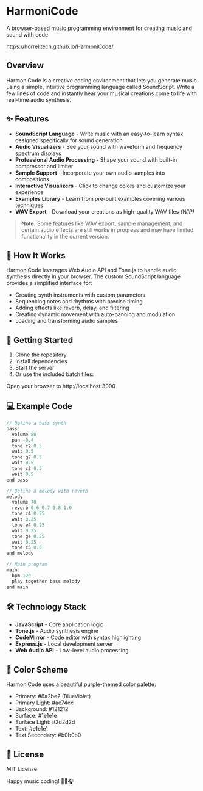 # HarmoniCode

A browser-based music programming environment for creating music and sound with code

https://horrelltech.github.io/HarmoniCode/

## Overview

HarmoniCode is a creative coding environment that lets you generate music using a simple, intuitive programming language called SoundScript. Write a few lines of code and instantly hear your musical creations come to life with real-time audio synthesis.

## ✨ Features

- **SoundScript Language** - Write music with an easy-to-learn syntax designed specifically for sound generation
- **Audio Visualizers** - See your sound with waveform and frequency spectrum displays
- **Professional Audio Processing** - Shape your sound with built-in compressor and limiter
- **Sample Support** - Incorporate your own audio samples into compositions
- **Interactive Visualizers** - Click to change colors and customize your experience
- **Examples Library** - Learn from pre-built examples covering various techniques
- **WAV Export** - Download your creations as high-quality WAV files *(WIP)*

> **Note:** Some features like WAV export, sample management, and certain audio effects are still works in progress and may have limited functionality in the current version.

## 🎵 How It Works

HarmoniCode leverages Web Audio API and Tone.js to handle audio synthesis directly in your browser. The custom SoundScript language provides a simplified interface for:

- Creating synth instruments with custom parameters
- Sequencing notes and rhythms with precise timing
- Adding effects like reverb, delay, and filtering
- Creating dynamic movement with auto-panning and modulation
- Loading and transforming audio samples

## 🚀 Getting Started

1. Clone the repository
2. Install dependencies
3. Start the server
4. Or use the included batch files:

Open your browser to http://localhost:3000

## 💻 Example Code

```javascript
// Define a bass synth
bass: 
  volume 80 
  pan -0.4 
  tone c2 0.5 
  wait 0.5 
  tone g2 0.5 
  wait 0.5 
  tone c2 0.5 
  wait 0.5 
end bass

// Define a melody with reverb
melody: 
  volume 70 
  reverb 0.6 0.7 0.8 1.0 
  tone c4 0.25 
  wait 0.25 
  tone e4 0.25 
  wait 0.25 
  tone g4 0.25 
  wait 0.25 
  tone c5 0.5 
end melody

// Main program
main: 
  bpm 120 
  play together bass melody 
end main
```

## 🛠️ Technology Stack

- **JavaScript** - Core application logic
- **Tone.js** - Audio synthesis engine
- **CodeMirror** - Code editor with syntax highlighting
- **Express.js** - Local development server
- **Web Audio API** - Low-level audio processing

## 🎨 Color Scheme

HarmoniCode uses a beautiful purple-themed color palette:

- Primary: #8a2be2 (BlueViolet)
- Primary Light: #ae74ec
- Background: #121212
- Surface: #1e1e1e
- Surface Light: #2d2d2d
- Text: #e1e1e1
- Text Secondary: #b0b0b0

## 📝 License

MIT License

Happy music coding! 🎹🎸🎧